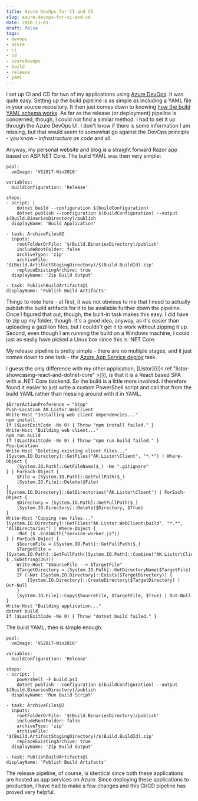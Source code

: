 ```yaml
---
title: Azure DevOps for CI and CD
slug: azure-devops-for-ci-and-cd
date: 2018-11-01
draft: false
tags:
- devops
- azure
- ci
- cd
- azuredevops
- build
- release
- yaml
---
```

I set up CI and CD for two of my applications using [Azure DevOps](https://azure.microsoft.com/en-us/services/devops/). It was quite easy. Setting up the build pipeline is as simple as including a YAML file in your source repository. It then just comes down to knowing [how the build YAML schema works](https://docs.microsoft.com/en-us/azure/devops/pipelines/yaml-schema?view=vsts&tabs=schema). As far as the release (or deployment) pipeline is concerned, though, I could not find a similar method. I had to set it up through the Azure DevOps UI. I don't know if there is some information I am missing, but that would seem to somewhat go against the DevOps principle - you know - *infrastructure as code* and all.

Anyway, my personal website and blog is a straight forward Razor app based on ASP.NET Core. The build YAML was then very simple:

	pool:
	  vmImage: 'VS2017-Win2016'
	
	variables:
	  buildConfiguration: 'Release'
	
	steps:
	- script: |
	    dotnet build --configuration $(buildConfiguration)
	    dotnet publish --configuration $(buildConfiguration) --output $(Build.BinariesDirectory)/publish
	  displayName: 'Build Application'
	
	- task: ArchiveFiles@2
	  inputs:
	    rootFolderOrFile: '$(Build.BinariesDirectory)/publish' 
	    includeRootFolder: false
	    archiveType: 'zip'
	    archiveFile: '$(Build.ArtifactStagingDirectory)/$(Build.BuildId).zip' 
	    replaceExistingArchive: true 
	  displayName: 'Zip Build Output'
	
	- task: PublishBuildArtifacts@1
	displayName: 'Publish Build Artifacts' 

Things to note here - at first, it was not obvious to me that I need to actually publish the build artifacts for it to be available further down the pipeline. Once I figured that out, though, the built-in task makes this easy. I did have to zip up my folder, though. It's a good idea, anyway, as it's easier than uploading a gazillion files, but I couldn't get it to work without zipping it up. Second, even though I am running the build on a Windows machine, I could just as easily have picked a Linux box since this is .NET Core.

My release pipeline is pretty simple - there are no multiple stages, and it just comes down to one task - the [Azure App Service deploy](https://docs.microsoft.com/en-us/azure/devops/pipelines/targets/webapp?view=vsts&tabs=yaml) task.

I guess the only difference with my other application, [Listor]({{< ref "listor-showcasing-react-and-dotnet-core" >}}), is that it is a React based SPA with a .NET Core backend. So the build is a little more involved. I therefore found it easier to just write a custom PowerShell script and call that from the build YAML rather than messing around with it in YAML.

	$ErrorActionPreference = "Stop"
	Push-Location AK.Listor.WebClient
	Write-Host "Installing web client dependencies..."
	npm install
	If ($LastExitCode -Ne 0) { Throw "npm install failed." }
	Write-Host "Building web client..."
	npm run build
	If ($LastExitCode -Ne 0) { Throw "npm run build failed." }
	Pop-Location
	Write-Host "Deleting existing client files..."
	[System.IO.Directory]::GetFiles("AK.Listor\Client", "*.*") | Where-Object {
		[System.IO.Path]::GetFileName($_) -Ne ".gitignore"
	} | ForEach-Object {
		$File = [System.IO.Path]::GetFullPath($_)
		[System.IO.File]::Delete($File)
	}
	[System.IO.Directory]::GetDirectories("AK.Listor\Client") | ForEach-Object {
		$Directory = [System.IO.Path]::GetFullPath($_)
		[System.IO.Directory]::Delete($Directory, $True)
	}
	Write-Host "Copying new files..."
	[System.IO.Directory]::GetFiles("AK.Listor.WebClient\build", "*.*", "AllDirectories") | Where-Object {
		-Not ($_.EndsWith("service-worker.js"))
	} | ForEach-Object {
		$SourceFile = [System.IO.Path]::GetFullPath($_)
		$TargetFile = [System.IO.Path]::GetFullPath([System.IO.Path]::Combine("AK.Listor\Client", $_.Substring(26)))
		Write-Host "$SourceFile --> $TargetFile"
		$TargetDirectory = [System.IO.Path]::GetDirectoryName($TargetFile)
		If (-Not [System.IO.Directory]::Exists($TargetDirectory)) {
			[System.IO.Directory]::CreateDirectory($TargetDirectory) | Out-Null
		}
		[System.IO.File]::Copy($SourceFile, $TargetFile, $True) | Out-Null
	}
	Write-Host "Building application..."
	dotnet build
	If ($LastExitCode -Ne 0) { Throw "dotnet build failed." }

The build YAML, then is simple enough:

	pool:
	  vmImage: 'VS2017-Win2016'
	
	variables:
	  buildConfiguration: 'Release'
	
	steps:
	- script: |
	    powershell -F build.ps1
	    dotnet publish --configuration $(buildConfiguration) --output $(Build.BinariesDirectory)/publish	
	  displayName: 'Run Build Script'
	
	- task: ArchiveFiles@2
	  inputs:
	    rootFolderOrFile: '$(Build.BinariesDirectory)/publish' 
	    includeRootFolder: false
	    archiveType: 'zip'
	    archiveFile: '$(Build.ArtifactStagingDirectory)/$(Build.BuildId).zip' 
	    replaceExistingArchive: true 
	  displayName: 'Zip Build Output'
	
	- task: PublishBuildArtifacts@1
	displayName: 'Publish Build Artifacts'

The release pipeline, of course, is identical since both these applications are hosted as app services on Azure. Since deploying these applications to production, I have had to make a few changes and this CI/CD pipeline has proved very helpful.